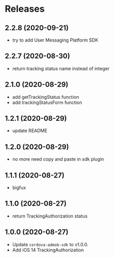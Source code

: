 # Releases

## 2.2.8 (2020-09-21)

* try to add User Messaging Platform SDK

## 2.2.7 (2020-08-30)

* return tracking status name instead of integer

## 2.1.0 (2020-08-29)

* add getTrackingStatus function
* add trackingStatusForm function

## 1.2.1 (2020-08-29)

* update README

## 1.2.0 (2020-08-29)

* no more need copy and paste in sdk plugin

## 1.1.1 (2020-08-27)

* bigfux

## 1.1.0 (2020-08-27)

* return TrackingAuthorization status

## 1.0.0 (2020-08-27)

* Update `cordova-admob-sdk` to v1.0.0.
* Add iOS 14 TrackingAuthorization
